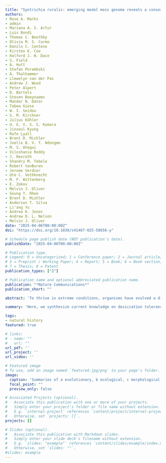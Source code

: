 ```yaml
---
title: "Syntrichia ruralis: emerging model moss genome reveals a conserved and previously unknown regulator of desiccation in flowering plants"
authors:
- Rose A. Marks
- admin
- Mariana A. S. Artur
- Luis Bondi
- Thomas C. Boothby
- Olivia M. S. Carmo
- Danilo C. Centeno
- Kirsten K. Coe
- Halford J. W. Dace
- S. Field
- A. Hutt
- Stefan Porembski
- A. Thalhammer
- Llewelyn van der Pas
- Andrew J. Wood
- Peter Alpert
- D. Bartels
- Steven Boeynaems
- Mandar N. Datar
- Tabea Giese
- W. I. Seidou
- S. M. Kirchner
- Julius Köhler
- U. G. V. S. S. Kumara
- Jinseul Kyung
- Rafe Lyall
- Brent D. Mishler
- Joelle B. V. T. Ndongmo
- M. S. Otegui
- Viloshanie Reddy
- J. Rexroth
- Shandry M. Tebele
- Robert VanBuren
- Jerome Verdier
- Ute C. Vothknecht
- M. F. Wittenberg
- E. Zokov
- Melvin J. Oliver
- Seung Y. Rhee 
- Brent D. Mishler
- Anderson T. Silva
- Li'ang Yu
- Andrea K. Jones
- Andrew D. L. Nelson
- Melvin J. Oliver
date: "2025-04-06T00:00:00Z"
doi: "https://doi.org/10.1038/s41467-025-58656-y"

# Schedule page publish date (NOT publication's date).
publishDate: "2025-04-06T00:00:00Z"

# Publication type.
# Legend: 0 = Uncategorized; 1 = Conference paper; 2 = Journal article;
# 3 = Preprint / Working Paper; 4 = Report; 5 = Book; 6 = Book section;
# 7 = Thesis; 8 = Patent
publication_types: ["2"]

# Publication name and optional abbreviated publication name.
publication: "*Nature Communications*"
publication_short: ""

abstract: 'To thrive in extreme conditions, organisms have evolved a diverse arsenal of adaptations that confer resilience. These species, their traits, and the mechanisms underlying them comprise a valuable resource that can be mined for numerous conceptual insights and applied objectives. One of the most dramatic adaptations to water limitation is desiccation tolerance. Understanding the mechanisms underlying desiccation tolerance has important potential implications for medicine, biotechnology, agriculture, and conservation. However, progress has been hindered by a lack of standardization across sub-disciplines, complicating the integration of data and slowing the translation of basic discoveries into practical applications. Here, we synthesize current knowledge on desiccation tolerance across evolutionary, ecological, physiological, and cellular scales to provide a roadmap for advancing desiccation tolerance research. We also address critical gaps and technical roadblocks, highlighting the need for standardized experimental practices, improved taxonomic sampling, and the development of new tools for studying biology in a dry state. We hope that this perspective can serve as a roadmap to accelerating research breakthroughs and unlocking the potential of desiccation tolerance to address global challenges related to climate change, food security, and health.'

summary: 'Here, we synthesize current knowledge on desiccation tolerance across evolutionary, ecological, physiological, and cellular scales to provide a roadmap for advancing desiccation tolerance research. We also address critical gaps and technical roadblocks, highlighting the need for standardized experimental practices, improved taxonomic sampling, and the development of new tools for studying biology in a dry state. We hope that this perspective can serve as a roadmap to accelerating research breakthroughs and unlocking the potential of desiccation tolerance to address global challenges related to climate change, food security, and health.'

tags:
- natural history
featured: true

# links:
# - name: ""
#   url: ""
url_pdf: ''
url_project: ''
url_video: ''

# Featured image
# To use, add an image named `featured.jpg/png` to your page's folder. 
image:
  caption: 'Summaries of a evolutionary, b ecological, c morphological, d cellular, and e molecular aspects of desiccation tolerance. f timeline of major natural and research milestones in desiccation tolerance. Colors represent the biological scale of each discovery: purple for discoveries in evolution, blue for discoveries in geography, green for organismal-scale discoveries, yellow for cellular-scale discoveries, and red for discoveries on the molecular scale. Orange represents a historical biological event. For a brief history of the modern discovery of desiccation tolerance, see Alpert (2000). Illustrations in (c–e) by Rachel Torrez.'
  focal_point: ""
  preview_only: false

# Associated Projects (optional).
#   Associate this publication with one or more of your projects.
#   Simply enter your project's folder or file name without extension.
#   E.g. `internal-project` references `content/project/internal-project/index.md`.
#   Otherwise, set `projects: []`.
projects: []

# Slides (optional).
#   Associate this publication with Markdown slides.
#   Simply enter your slide deck's filename without extension.
#   E.g. `slides: "example"` references `content/slides/example/index.md`.
#   Otherwise, set `slides: ""`.
#slides: example
---
```




